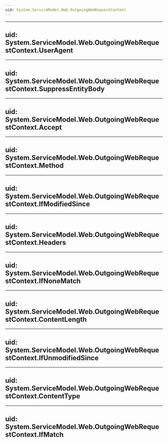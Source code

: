 ```yaml
---
uid: System.ServiceModel.Web.OutgoingWebRequestContext
---
```


---
uid: System.ServiceModel.Web.OutgoingWebRequestContext.UserAgent
---

---
uid: System.ServiceModel.Web.OutgoingWebRequestContext.SuppressEntityBody
---

---
uid: System.ServiceModel.Web.OutgoingWebRequestContext.Accept
---

---
uid: System.ServiceModel.Web.OutgoingWebRequestContext.Method
---

---
uid: System.ServiceModel.Web.OutgoingWebRequestContext.IfModifiedSince
---

---
uid: System.ServiceModel.Web.OutgoingWebRequestContext.Headers
---

---
uid: System.ServiceModel.Web.OutgoingWebRequestContext.IfNoneMatch
---

---
uid: System.ServiceModel.Web.OutgoingWebRequestContext.ContentLength
---

---
uid: System.ServiceModel.Web.OutgoingWebRequestContext.IfUnmodifiedSince
---

---
uid: System.ServiceModel.Web.OutgoingWebRequestContext.ContentType
---

---
uid: System.ServiceModel.Web.OutgoingWebRequestContext.IfMatch
---
